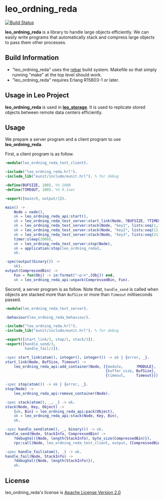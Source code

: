 leo_ordning_reda
================

[![Build Status](https://secure.travis-ci.org/leo-project/leo_ordning_reda.png?branch=master)](http://travis-ci.org/leo-project/leo_ordning_reda)

**leo_ordning_reda** is a library to handle large objects efficiently.
We can easily write programs that automatically stack and compress large objects to pass them other processes.

## Build Information

* "leo_ordning_reda" uses the [rebar](https://github.com/rebar/rebar) build system. Makefile so that simply running "make" at the top level should work.
* "leo_ordning_reda" requires Erlang R15B03-1 or later.


## Usage in Leo Project

**leo_ordning_reda** is used in [**leo_storage**](https://github.com/leo-project/leo_storage).
It is used to replicate stored objects between remote data centers efficiently.

## Usage

We prepare a server program and a client program to use **leo_ordning_reda**.

First, a client program is as follow.

```erlang
-module(leo_ordning_reda_test_client).

-include("leo_ordning_reda.hrl").
-include_lib("eunit/include/eunit.hrl"). % for debug

-define(BUFSIZE, 100). %% 100B
-define(TIMEOUT, 100). %% 0.1sec

-export([main/0, output/1]).

main() ->
    Node = node(),
    ok = leo_ordning_reda_api:start(),
    ok = leo_ordning_reda_test_server:start_link(Node, ?BUFSIZE, ?TIMEOUT),
    ok = leo_ordning_reda_test_server:stack(Node, "key1", lists:seq(1,10)),
    ok = leo_ordning_reda_test_server:stack(Node, "key2", lists:seq(11,20)),
    ok = leo_ordning_reda_test_server:stack(Node, "key3", lists:seq(21,30)),
    timer:sleep(2000),
    ok = leo_ordning_reda_test_server:stop(Node),
    ok = application:stop(leo_ordning_reda),
    ok.

-spec(output(binary()) ->
    ok).
output(CompressedBin) ->
    Fun = fun(Obj) -> io:format("~p~n",[Obj]) end,
    ok = leo_ordning_reda_api:unpack(CompressedBin, Fun).
```

Second, a server program is as follow.
Note that, `handle_send` is called when objects are stacked more than `BufSize` or more than `Timeout` milliseconds passed.


```erlang
-module(leo_ordning_reda_test_server).

-behaviour(leo_ordning_reda_behaviour).

-include("leo_ordning_reda.hrl").
-include_lib("eunit/include/eunit.hrl"). % for debug

-export([start_link/3, stop/1, stack/3]).
-export([handle_send/3,
         handle_fail/2]).

-spec start_link(atom(), integer(), integer()) -> ok | {error, _}.
start_link(Node, BufSize, Timeout) ->
    leo_ordning_reda_api:add_container(Node, [{module,      ?MODULE},
                                              {buffer_size, BufSize},
                                              {timeout,     Timeout}]).

-spec stop(atom()) -> ok | {error, _}.
stop(Node) ->
    leo_ordning_reda_api:remove_container(Node).

-spec stack(atom(), _, _) -> ok.
stack(Node, Key, Object) ->
    {ok, Bin} = leo_ordning_reda_api:pack(Object),
    ok = leo_ordning_reda_api:stack(Node, Key, Bin),
    ok.

-spec handle_send(atom(), _, binary()) -> ok.
handle_send(Node, StackInfo, CompressedBin) ->
    ?debugVal({Node, length(StackInfo), byte_size(CompressedBin)}),
    rpc:call(Node, leo_ordning_reda_test_client, output, [CompressedBin]).

-spec handle_fail(atom(), _) -> ok.
handle_fail(Node, StackInfo) ->
    ?debugVal({Node, length(StackInfo)}),
    ok.
```

## License

leo_ordning_reda's license is [Apache License Version 2.0](http://www.apache.org/licenses/LICENSE-2.0.html)